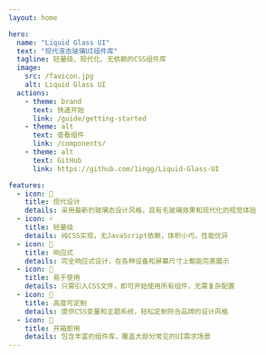```yaml
---
layout: home

hero:
  name: "Liquid Glass UI"
  text: "现代液态玻璃UI组件库"
  tagline: 轻量级、现代化、无依赖的CSS组件库
  image:
    src: /favicon.jpg
    alt: Liquid Glass UI
  actions:
    - theme: brand
      text: 快速开始
      link: /guide/getting-started
    - theme: alt
      text: 查看组件
      link: /components/
    - theme: alt
      text: GitHub
      link: https://github.com/1ingg/Liquid-Glass-UI

features:
  - icon: 🎨
    title: 现代设计
    details: 采用最新的玻璃态设计风格，具有毛玻璃效果和现代化的视觉体验
  - icon: ⚡
    title: 轻量级
    details: 纯CSS实现，无JavaScript依赖，体积小巧，性能优异
  - icon: 📱
    title: 响应式
    details: 完全响应式设计，在各种设备和屏幕尺寸上都能完美展示
  - icon: 🔧
    title: 易于使用
    details: 只需引入CSS文件，即可开始使用所有组件，无需复杂配置
  - icon: 🎯
    title: 高度可定制
    details: 提供CSS变量和主题系统，轻松定制符合品牌的设计风格
  - icon: 🚀
    title: 开箱即用
    details: 包含丰富的组件库，覆盖大部分常见的UI需求场景
---
```


<style>
:root {
  --vp-home-hero-name-color: transparent;
  --vp-home-hero-name-background: linear-gradient(135deg, #667eea 0%, #764ba2 100%);
  --vp-home-hero-image-background-image: linear-gradient(135deg, #667eea 0%, #764ba2 100%);
  --vp-home-hero-image-filter: blur(44px);
}

@media (min-width: 640px) {
  :root {
    --vp-home-hero-image-filter: blur(56px);
  }
}

@media (min-width: 960px) {
  :root {
    --vp-home-hero-image-filter: blur(68px);
  }
}
</style> 